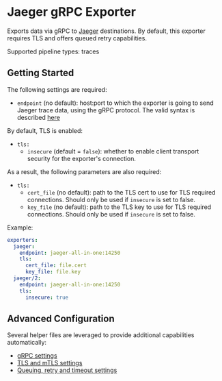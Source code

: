 # Jaeger gRPC Exporter

Exports data via gRPC to [Jaeger](https://www.jaegertracing.io/) destinations.
By default, this exporter requires TLS and offers queued retry capabilities.

Supported pipeline types: traces

## Getting Started

The following settings are required:

- `endpoint` (no default): host:port to which the exporter is going to send Jaeger trace data,
using the gRPC protocol. The valid syntax is described
[here](https://github.com/grpc/grpc/blob/master/doc/naming.md)

By default, TLS is enabled:

- `tls:`
  - `insecure` (default = `false`): whether to enable client transport security for
    the exporter's connection.

As a result, the following parameters are also required:

- `tls:`
  - `cert_file` (no default): path to the TLS cert to use for TLS required connections. Should
    only be used if `insecure` is set to false.
  - `key_file` (no default): path to the TLS key to use for TLS required connections. Should
    only be used if `insecure` is set to false.

Example:

```yaml
exporters:
  jaeger:
    endpoint: jaeger-all-in-one:14250
    tls:
      cert_file: file.cert
      key_file: file.key
  jaeger/2:
    endpoint: jaeger-all-in-one:14250
    tls:
      insecure: true
```

## Advanced Configuration

Several helper files are leveraged to provide additional capabilities automatically:

- [gRPC settings](https://github.com/open-telemetry/opentelemetry-collector/blob/main/config/configgrpc/README.md)
- [TLS and mTLS settings](https://github.com/open-telemetry/opentelemetry-collector/blob/main/config/configtls/README.md)
- [Queuing, retry and timeout settings](https://github.com/open-telemetry/opentelemetry-collector/blob/main/exporter/exporterhelper/README.md)
